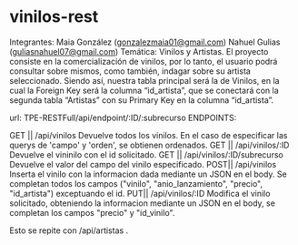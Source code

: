 # vinilos-rest

Integrantes: Maia González (gonzalezmaia01@gmail.com) Nahuel Gulias (guliasnahuel07@gmail.com) Temática: Vinilos y Artistas. El proyecto consiste en la comercialización de vinilos, por lo tanto, el usuario podrá consultar sobre mismos, como también, indagar sobre su artista seleccionado. Siendo así, nuestra tabla principal será la de Vinilos, en la cual la Foreign Key será la columna “id_artista”, que se conectará con la segunda tabla “Artistas” con su Primary Key en la columna “id_artista”.

url: TPE-RESTFull/api/endpoint/:ID/:subrecurso
ENDPOINTS:

GET || /api/vinilos                  Devuelve todos los vinilos. En el caso de especificar las querys de 'campo' y 'orden', se obtienen ordenados.
GET || /api/vinilos/:ID              Devuelve el vininilo con el id solicitado.
GET || /api/vinilos/:ID/subrecurso   Devuelve el valor del campo del vinilo especificado.
POST|| /api/vinilos                  Inserta el vinilo con la informacion dada mediante un JSON en el body. Se completan todos los campos ("vinilo", "anio_lanzamiento", "precio", "id_artista") exceptuando el id.
PUT|| /api/vinilos/:ID               Modifica el vinilo solicitado, obteniendo la informacion mediante un JSON en el body, se completan los campos "precio" y "id_vinilo".

Esto se repite con /api/artistas .
